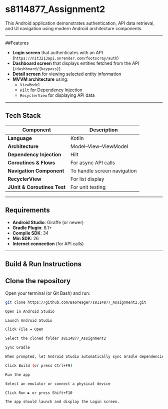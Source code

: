 # s8114877_Assignment2
This Android application demonstrates authentication, API data retrieval, and UI navigation using modern Android architecture components.  

---

##Features

- **Login screen** that authenticates with an API (`https://nit3213api.onrender.com/footscray/auth`)
- **Dashboard screen** that displays entities fetched from the API (`/dashboard/{keypass}`)
- **Detail screen** for viewing selected entity information
- **MVVM architecture** using:
  - `ViewModel`
  - `Hilt` for Dependency Injection
  - `RecyclerView` for displaying API data

---

## Tech Stack

| Component | Description |
|------------|-------------|
| **Language** | Kotlin |
| **Architecture** | Model–View–ViewModel |
| **Dependency Injection** | Hilt |
| **Coroutines & Flows** | For async API calls |
| **Navigation Component** | To handle screen navigation |
| **RecyclerView** | For list display |
| **JUnit & Coroutines Test** | For unit testing |

---

## Requirements

- **Android Studio**: Giraffe (or newer)
- **Gradle Plugin**: 8.1+
- **Compile SDK**: 34
- **Min SDK**: 26
- **Internet connection** (for API calls)

---

## Build & Run Instructions
## Clone the repository
Open your terminal (or Git Bash) and run:
```bash
git clone https://github.com/BaoYeager/s8114877_Assignment2.git

Open in Android Studio

Launch Android Studio

Click File → Open

Select the cloned folder s8114877_Assignment2

Sync Gradle

When prompted, let Android Studio automatically sync Gradle dependencies.

Click Build (or press Ctrl+F9)

Run the app

Select an emulator or connect a physical device

Click Run ▶ or press Shift+F10

The app should launch and display the Login screen.


